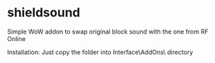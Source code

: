 # shieldsound
Simple WoW addon to swap original block sound with the one from RF Online

Installation: 
Just copy the folder into Interface\AddOns\ directory
